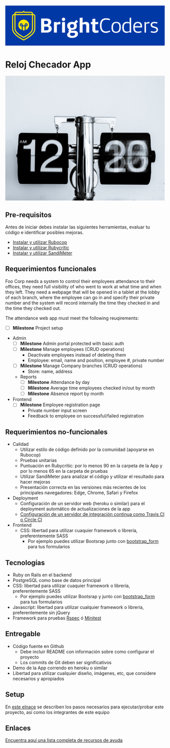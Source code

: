 ![BrightCoders Logo](img/logo-bc.png)

# Reloj Checador App

![cover](img/cover.jpg)

## Pre-requisitos

Antes de iniciar debes instalar las siguientes herramientas, evaluar tu código e identificar posibles mejoras.

- [Instalar y utilizar Rubocop](https://brightcoder.gitbook.io/handbook/recursos/ruby-on-rails/rubocop)
- [Instalar y utilizar Rubycritic](https://brightcoder.gitbook.io/handbook/recursos/ruby-on-rails/rubycritic)
- [Instalar y utilizar SandiMeter](https://github.com/makaroni4/sandi_meter)

## Requerimientos funcionales

Foo Corp needs a system to control their employees attendance to their offices, they need full visibility of who went to work at what time and when they left. They need a webpage that will be opened in a tablet at the lobby of each branch, where the employee can go in and specify their private number and the system will record internally the time they checked in and the time they checked out.

The attendance web app must meet the following reuqirements:

- [ ] __Milestone__ Project setup 

- Admin
  - [ ] __Milestone__ Admin portal protected with basic auth
  - [ ] __Milestone__ Manage employees (CRUD operations)
    - Deactivate employees instead of deleting them
    - Employee: email, name and position, employee #, private number
  - [ ] __Milestone__ Manage Company branches (CRUD operations)
    - Store: name, address
  - Reports
    - [ ] __Milestone__ Attendance by day
    - [ ] __Milestone__ Average time employees checked in/out by month
    - [ ] __Milestone__ Absence report by month
- Frontend
  - [ ] __Milestone__ Employee registration page
    - Private number input screen
    - Feedback to employee on successful/failed registration

## Requerimientos no-funcionales
- Calidad
  - Utilizar estilo de código definido por la comunidad (apoyarse en Rubocop)
  - Pruebas unitarias
  - Puntuación en Rubycritic: por lo menos 90 en la carpeta de la App y por lo menos 65 en la carpeta de pruebas
  - Utilizar SandiMeter para analizar el código y utilizar el resultado para hacer mejoras
  - Presentación correcta en las versiones más recientes de los principales navegadores: Edge, Chrome, Safari y Firefox
- Deployment
  - Configuración de un servidor web (heroku o similar) para el deployment automático de actualizaciones de la app
  - [Configuración de un servidor de integración continua como Travis CI o Circle CI](https://circleci.com/features/ruby/)
- Frontend
  - CSS: libertad para utilizar cuaquier framework o librería, preferentemente SASS
    - Por ejemplo puedes utilizar Bootsrap junto con [bootstrap_form](https://github.com/bootstrap-ruby/bootstrap_form) para tus formularios

## Tecnologías
- Ruby on Rails en el backend
- PostgreSQL como base de datos principal
- CSS: libertad para utilizar cuaquier framework o librería, preferentemente SASS
  - Por ejemplo puedes utilizar Bootsrap y junto con [bootstrap_form](https://github.com/bootstrap-ruby/bootstrap_form) para tus formularios
- Javascript: libertad para utilizar cualquier framework o librería, preferentemente sin jQuery
- Framework para pruebas [Rspec](https://rspec.info/) ó [Minitest](https://github.com/seattlerb/minitest)

## Entregable
- Código fuente en Github 
  - Debe incluir README con información sobre como configurar el proyecto
  - Los commits de Git deben ser significativos
- Demo de la App correndo en heroku o similar
- Libertad para utilizar cualquier diseño, imágenes, etc, que considere necesarios y apropiados

## Setup
En [este elnace](setup/README.md) se describen los pasos necesarios para ejecutar/probar este proyecto, así como los integrantes de este equipo

## Enlaces
[Encuentra aquí una lista completa de recursos de ayuda](https://brightcoder.gitbook.io/handbook/ruby-on-rails)
